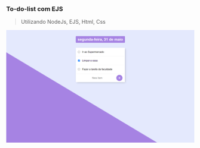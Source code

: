 ### To-do-list com EJS

>Utilizando NodeJs, EJS, Html, Css

<div align="center">
    <img src="screen_page.png">
</div>